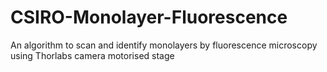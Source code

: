 # CSIRO-Monolayer-Fluorescence
An algorithm to scan and identify monolayers by fluorescence microscopy using Thorlabs camera motorised stage
